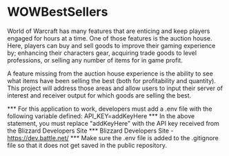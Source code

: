 # WOWBestSellers

World of Warcraft has many features that are enticing and keep players engaged for hours at a time. One of those features is the auction house. Here, players can buy and sell goods to improve their gaming experience by; enhancing their characters gear, acquiring trade goods to level professions, or selling any number of items for in game profit.

A feature missing from the auction house experience is the ability to see what items have been selling the best (both for profitability and quantity). This project will address those areas and allow users to input their server of interest and receiver output for which goods are selling the best.

*** For this application to work, developers must add a .env file with the following variable defined: API_KEY=addKeyHere
*** In the above statement, you must replace "addKeyHere" with the API key received from the Blizzard Developers Site
*** Blizzard Developers Site - https://dev.battle.net/
*** Make sure the .env file is added to the .gitignore file so that it does not get saved in the public repository.







